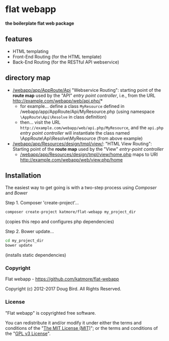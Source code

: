 # flat webapp
**the boilerplate flat web package**

## features
 * HTML templating
 * Front-End Routing (for the HTML template) 
 * Back-End Routing (for the RESTful API webservice) 
 
## directory map
 * [/webapp/app/AppRoute/Api](https://github.com/katmore/flat-webapp/tree/master/app/AppRoute) "Webservice Routing": starting point of the **route map** used by the "API" *entry point controller*, i.e., from the URL http://example.com/webapp/web/api.php/*
   * for example... 
      define a class `MyResource` defined in /webapp/app/AppRoute/Api/MyResource.php (using namespace `\AppRoute\Api\Resolve` in class definition)
   * then...
    visit the URL `http://example.com/webapp/web/api.php/MyResource`, and the `api.php` *entry point controller* will instantiate the class named \AppRoute\Api\Resolve\MyResource (from above example)
 * [/webapp/app/Resources/design/tmpl/view/](https://github.com/katmore/flat-webapp/tree/master/app/Resources/design/tmpl): "HTML View Routing": Starting point of the **route map** used by the "View" *entry-point controller*
   * [/webapp/app/Resources/design/tmpl/view/home.php](https://github.com/katmore/flat-webapp/blob/master/app/Resources/design/tmpl/view/home.php) maps to URI http://example.com/webapp/web/view.php/home

## Installation
The easiest way to get going is with a two-step process using *Composer* and *Bower*

 Step 1. Composer 'create-project'...

```bash
composer create-project katmore/flat-webapp my_project_dir
```
(copies this repo and configures php dependencies)

 Step 2. Bower update...
```bash
cd my_project_dir
bower update
```
(installs static dependencies)

### Copyright
Flat webapp - https://github.com/katmore/flat-webapp

Copyright (c) 2012-2017 Doug Bird. All Rights Reserved.


### License
"Flat webapp" is copyrighted free software.

You can redistribute it and/or modify it under either the terms and conditions of the
"[The MIT License (MIT)](https://github.com/katmore/flat-webapp/blob/master/LICENSE)"; or the terms and conditions of the "[GPL v3 License](https://github.com/katmore/flat-webapp/blob/master/GPLv3)".
